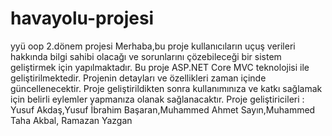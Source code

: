 # havayolu-projesi
 yyü oop 2.dönem projesi
Merhaba,bu proje kullanıcıların uçuş verileri hakkında bilgi sahibi olacağı ve sorunlarını çözebileceği bir sistem geliştirmek için yapılmaktadır. Bu proje ASP.NET Core MVC teknolojisi ile geliştirilmektedir. Projenin detayları ve özellikleri zaman içinde güncellenecektir.
Proje geliştirildikten sonra kullanımınıza ve katkı sağlamak için belirli eylemler yapmanıza olanak sağlanacaktır.
Proje geliştiricileri : Yusuf Akdaş,Yusuf İbrahim Başaran,Muhammed Ahmet Sayın,Muhammed Taha Akbal, Ramazan Yazgan
